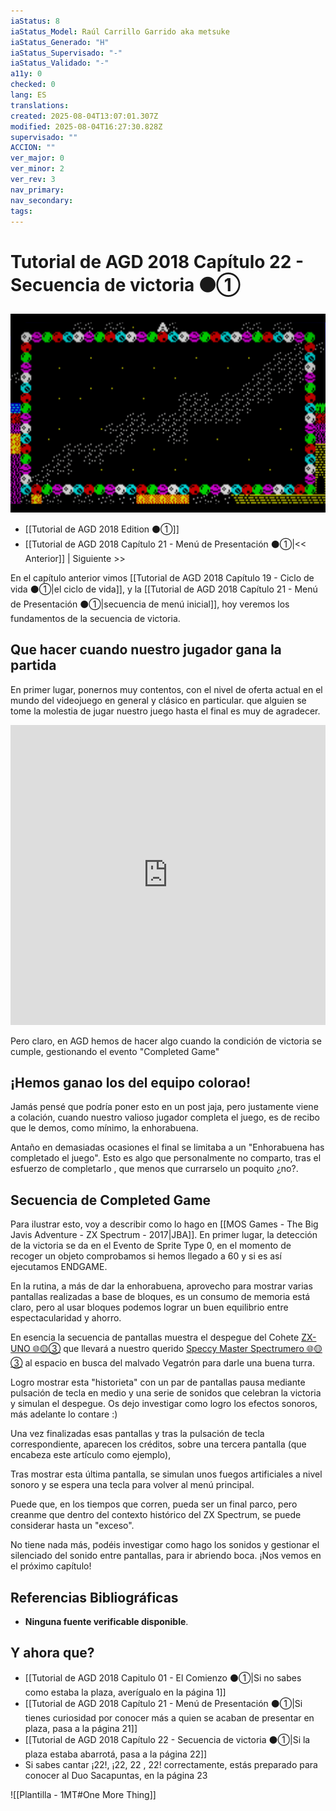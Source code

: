```yaml
---
iaStatus: 8
iaStatus_Model: Raúl Carrillo Garrido aka metsuke
iaStatus_Generado: "H"
iaStatus_Supervisado: "-"
iaStatus_Validado: "-"
a11y: 0
checked: 0
lang: ES
translations: 
created: 2025-08-04T13:07:01.307Z
modified: 2025-08-04T16:27:30.828Z
supervisado: ""
ACCION: ""
ver_major: 0
ver_minor: 2
ver_rev: 3
nav_primary: 
nav_secondary: 
tags:
---
```

# Tutorial de AGD 2018 Capítulo 22 - Secuencia de victoria ⚫①

![Secuencia de victoria](PublicBrain/_resources/61d3f353b0e2b7406500962e60ab2b11_MD5.jpg)

 * [[Tutorial de AGD 2018 Edition ⚫①]]
* [[Tutorial de AGD 2018 Capítulo 21 - Menú de Presentación ⚫①|<< Anterior]] | Siguiente >>

En el capítulo anterior vimos [[Tutorial de AGD 2018 Capítulo 19 - Ciclo de vida ⚫①|el ciclo de vida]], y la [[Tutorial de AGD 2018 Capítulo 21 - Menú de Presentación ⚫①|secuencia de menú inicial]], hoy veremos los fundamentos de la secuencia de victoria.

## Que hacer cuando nuestro jugador gana la partida

En primer lugar, ponernos muy contentos, con el nivel de oferta actual en el mundo del videojuego en general y clásico en particular. que alguien se tome la molestia de jugar nuestro juego hasta el final es muy de agradecer.

**<iframe width="100%" height="480" src="https://www.youtube.com/embed/ROsZnPPf1pE?si=ljlqS-UhUiEvb8lf" title="YouTube video player" frameborder="0" allow="accelerometer; autoplay; clipboard-write; encrypted-media; gyroscope; picture-in-picture; web-share" referrerpolicy="strict-origin-when-cross-origin" allowfullscreen></iframe>**

Pero claro, en AGD hemos de hacer algo cuando la condición de victoria se cumple, gestionando el evento 
"Completed Game"

## ¡Hemos ganao los del equipo colorao!

Jamás pensé que podría poner esto en un post jaja, pero justamente viene a colación, cuando nuestro valioso jugador completa el juego, es de recibo que le demos, como mínimo, la enhorabuena.

Antaño en demasiadas ocasiones el final se limitaba a un "Enhorabuena has completado el juego". Esto es algo que personalmente no comparto, tras el esfuerzo de completarlo , que menos que currarselo un poquito ¿no?.

## Secuencia de Completed Game

Para ilustrar esto, voy a describir como lo hago en [[MOS Games - The Big Javis Adventure - ZX Spectrum - 2017|JBA]]. En primer lugar, la detección de la victoria se da en el Evento de Sprite Type 0, en el momento de recoger un objeto comprobamos si hemos llegado a 60 y si es así ejecutamos ENDGAME.

En la rutina, a más de dar la enhorabuena, aprovecho para mostrar varias pantallas realizadas a base de bloques, es un consumo de memoria está claro, pero al usar bloques podemos lograr un buen equilibrio entre espectacularidad y ahorro.</p>

En esencia la secuencia de pantallas muestra el despegue del Cohete [ZX-UNO 🌐🟡③](http://www.zxuno.com/forum/) que llevará a nuestro querido [Speccy Master Spectrumero 🌐🟡③](https://www.youtube.com/@ElSpectrumeroJaviOrtiz) al espacio en busca del malvado Vegatrón para darle una buena turra.

Logro mostrar esta "historieta" con un par de pantallas pausa mediante pulsación de tecla en medio y una serie de sonidos que celebran la victoria y simulan el despegue. Os dejo investigar como logro los efectos sonoros, más adelante lo contare :)

Una vez finalizadas esas pantallas y tras la pulsación de tecla correspondiente, aparecen los créditos, sobre una tercera pantalla (que encabeza este artículo como ejemplo),

Tras mostrar esta última pantalla, se simulan unos fuegos artificiales a nivel sonoro y se espera una tecla para volver al menú principal.

Puede que, en los tiempos que corren, pueda ser un final parco, pero creanme que dentro del contexto histórico del ZX Spectrum, se puede considerar hasta un "exceso".

No tiene nada más, podéis investigar como hago los sonidos y gestionar el silenciado del sonido entre pantallas, para ir abriendo boca. ¡Nos vemos en el próximo capítulo!

## Referencias Bibliográficas

- **Ninguna fuente verificable disponible**.  

## Y ahora que?

* [[Tutorial de AGD 2018 Capitulo 01 - El Comienzo ⚫①|Si no sabes como estaba la plaza, averígualo en la página 1]]
* [[Tutorial de AGD 2018 Capítulo 21 - Menú de Presentación ⚫①|Si tienes curiosidad por conocer más a quien se acaban de presentar en plaza, pasa a la página 21]]
* [[Tutorial de AGD 2018 Capítulo 22 - Secuencia de victoria ⚫①|Si la plaza estaba abarrotá, pasa a la página 22]]
* Si sabes cantar ¡22!, ¡22, 22 , 22! correctamente, estás preparado para conocer al Duo Sacapuntas, en la página 23


![[Plantilla - 1MT#One More Thing]]